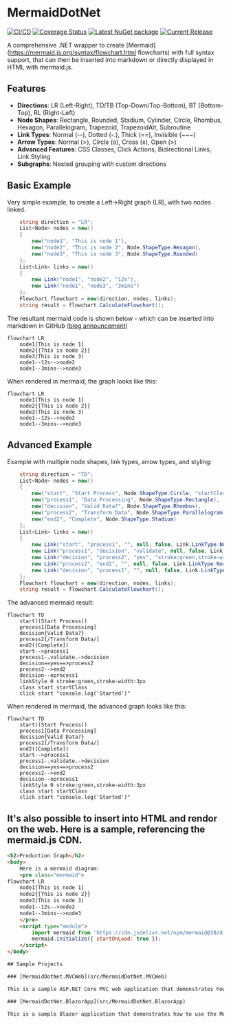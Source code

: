 # MermaidDotNet
[![CI/CD](https://github.com/samsmithnz/MermaidDotNet/actions/workflows/workflow.yml/badge.svg)](https://github.com/samsmithnz/MermaidDotNet/actions/workflows/workflow.yml)
[![Coverage Status](https://coveralls.io/repos/github/samsmithnz/MermaidDotNet/badge.svg?branch=main)](https://coveralls.io/github/samsmithnz/MermaidDotNet?branch=main)
[![Latest NuGet package](https://img.shields.io/nuget/v/MermaidDotNet)](https://www.nuget.org/packages/MermaidDotNet/)
[![Current Release](https://img.shields.io/github/release/samsmithnz/MermaidDotNet/all.svg)](https://github.com/samsmithnz/MermaidDotNet/releases)

A comprehensive .NET wrapper to create [Mermaid](https://mermaid.js.org/syntax/flowchart.html flowcharts) with full syntax support, that can then be inserted into markdown or directly displayed in HTML with mermaid.js.

## Features

- **Directions**: LR (Left-Right), TD/TB (Top-Down/Top-Bottom), BT (Bottom-Top), RL (Right-Left)
- **Node Shapes**: Rectangle, Rounded, Stadium, Cylinder, Circle, Rhombus, Hexagon, Parallelogram, Trapezoid, TrapezoidAlt, Subroutine
- **Link Types**: Normal (--), Dotted (-.), Thick (==), Invisible (~~~)
- **Arrow Types**: Normal (>), Circle (o), Cross (x), Open (>)
- **Advanced Features**: CSS Classes, Click Actions, Bidirectional Links, Link Styling
- **Subgraphs**: Nested grouping with custom directions

## Basic Example

Very simple example, to create a Left->Right graph (LR), with two nodes linked. 
```csharp
    string direction = "LR";
    List<Node> nodes = new()
    {
        new("node1", "This is node 1"),
        new("node2", "This is node 2", Node.ShapeType.Hexagon),
        new("node3", "This is node 3", Node.ShapeType.Rounded)
    };
    List<Link> links = new()
    {
        new Link("node1", "node2", "12s"),
        new Link("node1", "node3", "3mins")
    };
    Flowchart flowchart = new(direction, nodes, links);
    string result = flowchart.CalculateFlowchart();
```
The resultant mermaid code is shown below - which can be inserted into markdown in GitHub ([blog announcement](https://github.blog/2022-02-14-include-diagrams-markdown-files-mermaid/))

```
flowchart LR
    node1[This is node 1]
    node2{{This is node 2}}
    node3(This is node 3)
    node1--12s-->node2
    node1--3mins-->node3
```

When rendered in mermaid, the graph looks like this:
```mermaid  
flowchart LR
    node1[This is node 1]
    node2{{This is node 2}}
    node3(This is node 3)
    node1--12s-->node2
    node1--3mins-->node3
```


## Advanced Example

Example with multiple node shapes, link types, arrow types, and styling:

```csharp
    string direction = "TD";
    List<Node> nodes = new()
    {
        new("start", "Start Process", Node.ShapeType.Circle, "startClass", "console.log('Started')"),
        new("process1", "Data Processing", Node.ShapeType.Rectangle),
        new("decision", "Valid Data?", Node.ShapeType.Rhombus),
        new("process2", "Transform Data", Node.ShapeType.Parallelogram),
        new("end2", "Complete", Node.ShapeType.Stadium)
    };
    List<Link> links = new()
    {
        new Link("start", "process1", "", null, false, Link.LinkType.Normal),
        new Link("process1", "decision", "validate", null, false, Link.LinkType.Dotted),
        new Link("decision", "process2", "yes", "stroke:green,stroke-width:3px", false, Link.LinkType.Thick),
        new Link("process2", "end2", "", null, false, Link.LinkType.Normal),
        new Link("decision", "process1", "", null, false, Link.LinkType.Normal, Link.ArrowType.Circle)
    };
    Flowchart flowchart = new(direction, nodes, links);
    string result = flowchart.CalculateFlowchart();
```

The advanced mermaid result:

```
flowchart TD
    start((Start Process))
    process1[Data Processing]
    decision{Valid Data?}
    process2[/Transform Data/]
    end2([Complete])
    start-->process1
    process1-.validate.->decision
    decision==yes==>process2
    process2-->end2
    decision--oprocess1
    linkStyle 0 stroke:green,stroke-width:3px
    class start startClass
    click start "console.log('Started')"
```

When rendered in mermaid, the advanced graph looks like this:
```mermaid  
flowchart TD
    start((Start Process))
    process1[Data Processing]
    decision{Valid Data?}
    process2[/Transform Data/]
    end2([Complete])
    start-->process1
    process1-.validate.->decision
    decision==yes==>process2
    process2-->end2
    decision--oprocess1
    linkStyle 0 stroke:green,stroke-width:3px
    class start startClass
    click start "console.log('Started')"
```

## It's also possible to insert into HTML and rendor on the web. Here is a sample, referencing the mermaid.js CDN.

```html
<h2>Production Graph</h2>
<body>
    Here is a mermaid diagram:
    <pre class="mermaid">
flowchart LR
    node1[This is node 1]
    node2{{This is node 2}}
    node3(This is node 3)
    node1--12s-->node2
    node1--3mins-->node3
    </pre>
    <script type="module">
        import mermaid from 'https://cdn.jsdelivr.net/npm/mermaid@10/dist/mermaid.esm.min.mjs';
        mermaid.initialize({ startOnLoad: true });
    </script>
</body>

## Sample Projects

### [MermaidDotNet.MVCWeb](src/MermaidDotNet.MVCWeb)

This is a sample ASP.NET Core MVC web application that demonstrates how to use the MermaidDotNet library to create and render Mermaid diagrams in an MVC web application. The project includes examples of creating flowcharts and rendering them using the Mermaid.js library.

### [MermaidDotNet.BlazorApp](src/MermaidDotNet.BlazorApp)

This is a sample Blazor application that demonstrates how to use the MermaidDotNet library to create and render Mermaid diagrams in a Blazor web application. The project includes examples of creating flowcharts and rendering them using the Mermaid.js library.
